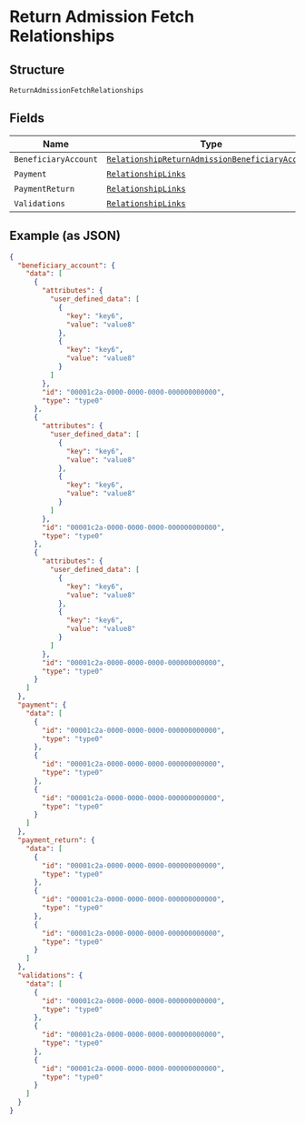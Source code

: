 
# Return Admission Fetch Relationships

## Structure

`ReturnAdmissionFetchRelationships`

## Fields

| Name | Type | Tags | Description |
|  --- | --- | --- | --- |
| `BeneficiaryAccount` | [`RelationshipReturnAdmissionBeneficiaryAccount`](../../doc/models/relationship-return-admission-beneficiary-account.md) | Optional | - |
| `Payment` | [`RelationshipLinks`](../../doc/models/relationship-links.md) | Optional | - |
| `PaymentReturn` | [`RelationshipLinks`](../../doc/models/relationship-links.md) | Optional | - |
| `Validations` | [`RelationshipLinks`](../../doc/models/relationship-links.md) | Optional | - |

## Example (as JSON)

```json
{
  "beneficiary_account": {
    "data": [
      {
        "attributes": {
          "user_defined_data": [
            {
              "key": "key6",
              "value": "value8"
            },
            {
              "key": "key6",
              "value": "value8"
            }
          ]
        },
        "id": "00001c2a-0000-0000-0000-000000000000",
        "type": "type0"
      },
      {
        "attributes": {
          "user_defined_data": [
            {
              "key": "key6",
              "value": "value8"
            },
            {
              "key": "key6",
              "value": "value8"
            }
          ]
        },
        "id": "00001c2a-0000-0000-0000-000000000000",
        "type": "type0"
      },
      {
        "attributes": {
          "user_defined_data": [
            {
              "key": "key6",
              "value": "value8"
            },
            {
              "key": "key6",
              "value": "value8"
            }
          ]
        },
        "id": "00001c2a-0000-0000-0000-000000000000",
        "type": "type0"
      }
    ]
  },
  "payment": {
    "data": [
      {
        "id": "00001c2a-0000-0000-0000-000000000000",
        "type": "type0"
      },
      {
        "id": "00001c2a-0000-0000-0000-000000000000",
        "type": "type0"
      },
      {
        "id": "00001c2a-0000-0000-0000-000000000000",
        "type": "type0"
      }
    ]
  },
  "payment_return": {
    "data": [
      {
        "id": "00001c2a-0000-0000-0000-000000000000",
        "type": "type0"
      },
      {
        "id": "00001c2a-0000-0000-0000-000000000000",
        "type": "type0"
      },
      {
        "id": "00001c2a-0000-0000-0000-000000000000",
        "type": "type0"
      }
    ]
  },
  "validations": {
    "data": [
      {
        "id": "00001c2a-0000-0000-0000-000000000000",
        "type": "type0"
      },
      {
        "id": "00001c2a-0000-0000-0000-000000000000",
        "type": "type0"
      },
      {
        "id": "00001c2a-0000-0000-0000-000000000000",
        "type": "type0"
      }
    ]
  }
}
```

